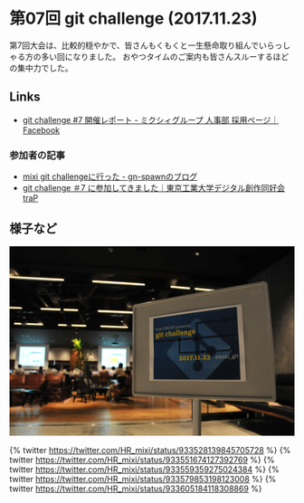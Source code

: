 ---
---

# 第07回 git challenge (2017.11.23)

第7回大会は、比較的穏やかで、皆さんもくもくと一生懸命取り組んでいらっしゃる方の多い回になりました。
おやつタイムのご案内も皆さんスルーするほどの集中力でした。

## Links

- [git challenge #7 開催レポート - ミクシィグループ 人事部 採用ページ｜Facebook](https://www.facebook.com/mixihr/posts/1963562007233113)

### 参加者の記事

- [mixi git challengeに行った - gn-spawnのブログ](http://gn-spawn.hatenablog.com/entry/2017/11/23/233554)
- [git challenge ＃7 に参加してきました｜東京工業大学デジタル創作同好会traP](https://trap.jp/post/376/)

## 様子など

![](../images/07/01.jpg)

{% twitter https://twitter.com/HR_mixi/status/933528139845705728 %}
{% twitter https://twitter.com/HR_mixi/status/933551674127392769 %}
{% twitter https://twitter.com/HR_mixi/status/933559359275024384 %}
{% twitter https://twitter.com/HR_mixi/status/933579853198123008 %}
{% twitter https://twitter.com/HR_mixi/status/933605184118308869 %}
